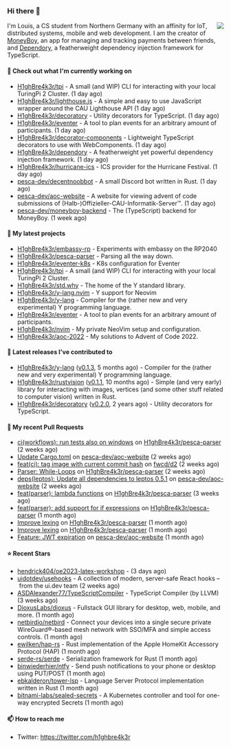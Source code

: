 ### Hi there 👋


<img align="right" src="https://github-readme-stats.vercel.app/api?username=h1ghbre4k3r">

I'm Louis, a CS student from Northern Germany with an affinity for IoT, distributed systems, mobile and web development. I am the creator of [MoneyBoy](https://github.com/pesca-dev/moneyboy-app), an app for managing and tracking payments between friends, and [Dependory](https://github.com/H1ghBre4k3r/dependory), a featherweight dependency injection framework for TypeScript.

#### 👷 Check out what I'm currently working on

- [H1ghBre4k3r/tpi](https://github.com/H1ghBre4k3r/tpi) - A small (and WIP) CLI for interacting with your local TuringPi 2 Cluster. (1 day ago)
- [H1ghBre4k3r/lighthouse.js](https://github.com/H1ghBre4k3r/lighthouse.js) - A simple and easy to use JavaScript wrapper around the CAU Lighthouse API (1 day ago)
- [H1ghBre4k3r/decoratory](https://github.com/H1ghBre4k3r/decoratory) - Utility decorators for TypeScript. (1 day ago)
- [H1ghBre4k3r/eventer](https://github.com/H1ghBre4k3r/eventer) - A tool to plan events for an arbitrary amount of participants. (1 day ago)
- [H1ghBre4k3r/decorator-components](https://github.com/H1ghBre4k3r/decorator-components) - Lightweight TypeScript decorators to use with WebComponents. (1 day ago)
- [H1ghBre4k3r/dependory](https://github.com/H1ghBre4k3r/dependory) - A featherweight yet powerful dependency injection framework. (1 day ago)
- [H1ghBre4k3r/hurricane-ics](https://github.com/H1ghBre4k3r/hurricane-ics) - ICS provider for the Hurricane Festival. (1 day ago)
- [pesca-dev/decentnoobbot](https://github.com/pesca-dev/decentnoobbot) - A small Discord bot written in Rust. (1 day ago)
- [pesca-dev/aoc-website](https://github.com/pesca-dev/aoc-website) - A website for viewing advent of code submissions of (Halb-)Offizieller-CAU-Informatik-Server™. (1 day ago)
- [pesca-dev/moneyboy-backend](https://github.com/pesca-dev/moneyboy-backend) - The (TypeScript) backend for MoneyBoy. (1 week ago)

#### 🌱 My latest projects

- [H1ghBre4k3r/embassy-rp](https://github.com/H1ghBre4k3r/embassy-rp) - Experiments with embassy on the RP2040
- [H1ghBre4k3r/pesca-parser](https://github.com/H1ghBre4k3r/pesca-parser) - Parsing all the way down. 
- [H1ghBre4k3r/eventer-k8s](https://github.com/H1ghBre4k3r/eventer-k8s) - K8s configuration for Eventer
- [H1ghBre4k3r/tpi](https://github.com/H1ghBre4k3r/tpi) - A small (and WIP) CLI for interacting with your local TuringPi 2 Cluster.
- [H1ghBre4k3r/std.why](https://github.com/H1ghBre4k3r/std.why) - The home of the Y standard library.
- [H1ghBre4k3r/y-lang.nvim](https://github.com/H1ghBre4k3r/y-lang.nvim) - Y support for Neovim
- [H1ghBre4k3r/y-lang](https://github.com/H1ghBre4k3r/y-lang) - Compiler for the (rather new and very experimental) Y programming language. 
- [H1ghBre4k3r/eventer](https://github.com/H1ghBre4k3r/eventer) - A tool to plan events for an arbitrary amount of participants.
- [H1ghBre4k3r/nvim](https://github.com/H1ghBre4k3r/nvim) - My private NeoVim setup and configuration.
- [H1ghBre4k3r/aoc-2022](https://github.com/H1ghBre4k3r/aoc-2022) - My solutions to Advent of Code 2022.

#### 🔭 Latest releases I've contributed to

- [H1ghBre4k3r/y-lang](https://github.com/H1ghBre4k3r/y-lang) ([v0.1.3](https://github.com/H1ghBre4k3r/y-lang/releases/tag/v0.1.3), 5 months ago) - Compiler for the (rather new and very experimental) Y programming language. 
- [H1ghBre4k3r/rustvision](https://github.com/H1ghBre4k3r/rustvision) ([v0.1.1](https://github.com/H1ghBre4k3r/rustvision/releases/tag/v0.1.1), 10 months ago) - Simple (and very early) library for interacting with images, vertices (and some other stuff related to computer vision) written in Rust. 
- [H1ghBre4k3r/decoratory](https://github.com/H1ghBre4k3r/decoratory) ([v0.2.0](https://github.com/H1ghBre4k3r/decoratory/releases/tag/v0.2.0), 2 years ago) - Utility decorators for TypeScript.

#### 🔨 My recent Pull Requests

- [ci(workflows): run tests also on windows](https://github.com/H1ghBre4k3r/pesca-parser/pull/13) on [H1ghBre4k3r/pesca-parser](https://github.com/H1ghBre4k3r/pesca-parser) (2 weeks ago)
- [Update Cargo.toml](https://github.com/pesca-dev/aoc-website/pull/51) on [pesca-dev/aoc-website](https://github.com/pesca-dev/aoc-website) (2 weeks ago)
- [feat(ci): tag image with current commit hash](https://github.com/fwcd/d2/pull/139) on [fwcd/d2](https://github.com/fwcd/d2) (2 weeks ago)
- [Parser: While-Loops](https://github.com/H1ghBre4k3r/pesca-parser/pull/5) on [H1ghBre4k3r/pesca-parser](https://github.com/H1ghBre4k3r/pesca-parser) (2 weeks ago)
- [deps(leptos): Update all dependencies to leptos 0.5.1](https://github.com/pesca-dev/aoc-website/pull/50) on [pesca-dev/aoc-website](https://github.com/pesca-dev/aoc-website) (2 weeks ago)
- [feat(parser): lambda functions](https://github.com/H1ghBre4k3r/pesca-parser/pull/4) on [H1ghBre4k3r/pesca-parser](https://github.com/H1ghBre4k3r/pesca-parser) (3 weeks ago)
- [feat(parser): add support for if expressions](https://github.com/H1ghBre4k3r/pesca-parser/pull/3) on [H1ghBre4k3r/pesca-parser](https://github.com/H1ghBre4k3r/pesca-parser) (1 month ago)
- [Improve lexing](https://github.com/H1ghBre4k3r/pesca-parser/pull/2) on [H1ghBre4k3r/pesca-parser](https://github.com/H1ghBre4k3r/pesca-parser) (1 month ago)
- [Improve lexing](https://github.com/H1ghBre4k3r/pesca-parser/pull/1) on [H1ghBre4k3r/pesca-parser](https://github.com/H1ghBre4k3r/pesca-parser) (1 month ago)
- [Feature: JWT expiration](https://github.com/pesca-dev/aoc-website/pull/20) on [pesca-dev/aoc-website](https://github.com/pesca-dev/aoc-website) (1 month ago)

#### ⭐ Recent Stars

- [hendrick404/oe2023-latex-workshop](https://github.com/hendrick404/oe2023-latex-workshop) -  (3 days ago)
- [uidotdev/usehooks](https://github.com/uidotdev/usehooks) - A collection of modern, server-safe React hooks – from the ui.dev team (2 weeks ago)
- [ASDAlexander77/TypeScriptCompiler](https://github.com/ASDAlexander77/TypeScriptCompiler) - TypeScript Compiler (by LLVM) (3 weeks ago)
- [DioxusLabs/dioxus](https://github.com/DioxusLabs/dioxus) - Fullstack GUI library for desktop, web, mobile, and more. (1 month ago)
- [netbirdio/netbird](https://github.com/netbirdio/netbird) - Connect your devices into a single secure private WireGuard®-based mesh network with SSO/MFA and simple access controls. (1 month ago)
- [ewilken/hap-rs](https://github.com/ewilken/hap-rs) - Rust implementation of the Apple HomeKit Accessory Protocol (HAP) (1 month ago)
- [serde-rs/serde](https://github.com/serde-rs/serde) - Serialization framework for Rust (1 month ago)
- [binwiederhier/ntfy](https://github.com/binwiederhier/ntfy) - Send push notifications to your phone or desktop using PUT/POST (1 month ago)
- [ebkalderon/tower-lsp](https://github.com/ebkalderon/tower-lsp) - Language Server Protocol implementation written in Rust (1 month ago)
- [bitnami-labs/sealed-secrets](https://github.com/bitnami-labs/sealed-secrets) - A Kubernetes controller and tool for one-way encrypted Secrets (1 month ago)

#### 📫 How to reach me

- Twitter: https://twitter.com/h1ghbre4k3r
